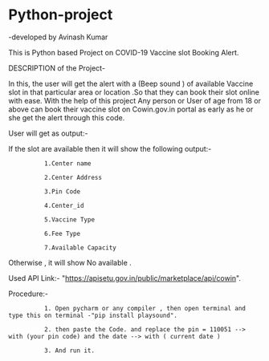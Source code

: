 # Python-project
  -developed by Avinash Kumar

This is Python based Project on COVID-19 Vaccine slot Booking Alert.

DESCRIPTION of the Project-

In this, the user will get the alert with a (Beep sound ) of available Vaccine slot in that particular area or location .So that they can book their slot online with ease.
With the help of this project Any person or User of age from 18 or above can book their vaccine slot on Cowin.gov.in portal as early as he or she get the alert
through this code.

User will get as output:-

If the slot are available then it will show the following output:-

              1.Center name
              
              2.Center Address
              
              3.Pin Code
              
              4.Center_id
              
              5.Vaccine Type
              
              6.Fee Type
              
              7.Available Capacity
              
Otherwise , it will show No available .

Used API Link:- "https://apisetu.gov.in/public/marketplace/api/cowin".

Procedure:- 

              1. Open pycharm or any compiler , then open terminal and type this on terminal -"pip install playsound".
              
              2. then paste the Code. and replace the pin = 110051 --> with (your pin code) and the date --> with ( current date )
              
              3. And run it.
